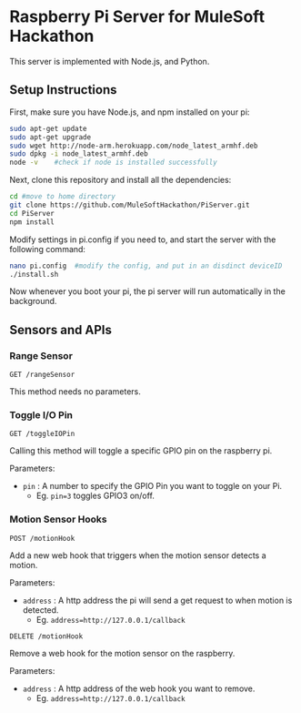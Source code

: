 Raspberry Pi Server for MuleSoft Hackathon
=========

This server is implemented with Node.js, and Python.

## Setup Instructions

First, make sure you have Node.js, and npm installed on your pi:

```bash
sudo apt-get update
sudo apt-get upgrade
sudo wget http://node-arm.herokuapp.com/node_latest_armhf.deb
sudo dpkg -i node_latest_armhf.deb
node -v    #check if node is installed successfully
```

Next, clone this repository and install all the dependencies:

```bash
cd #move to home directory
git clone https://github.com/MuleSoftHackathon/PiServer.git
cd PiServer
npm install
```

Modify settings in pi.config if you need to, and start the server with the
following command:

```bash
nano pi.config  #modify the config, and put in an disdinct deviceID
./install.sh
```

Now whenever you boot your pi, the pi server will run automatically in the background.

## Sensors and APIs

### Range Sensor

```
GET /rangeSensor
```

This method needs no parameters.

### Toggle I/O Pin

```
GET /toggleIOPin
```

Calling this method will toggle a specific GPIO pin on the raspberry pi.

Parameters:
- `pin` : A number to specify the GPIO Pin you want to toggle on your Pi.
  - Eg. `pin=3` toggles GPIO3 on/off.

### Motion Sensor Hooks

```
POST /motionHook
```

Add a new web hook that triggers when the motion sensor detects a motion.

Parameters:
- `address` : A http address the pi will send a get request to when motion is
detected.
  - Eg. `address=http://127.0.0.1/callback`

```
DELETE /motionHook
```

Remove a web hook for the motion sensor on the raspberry.

Parameters:
- `address` : A http address of the web hook you want to remove.
  - Eg. `address=http://127.0.0.1/callback`
